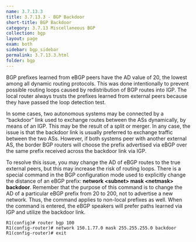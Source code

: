```yaml
---
name: 3.7.13.3
title: 3.7.13.3 - BGP Backdoor
short-title: BGP Backdoor
category: 3.7.13 Miscellaneous BGP
collection: bgp
layout: page
exam: both
sidebar: bgp_sidebar
permalink: 3.7.13.3.html
folder: bgp
---
```

BGP prefixes learned from eBGP peers have the AD value of 20, the lowest among all dynamic routing protocols. This was done intentionally to prevent possible routing loops caused by redistribution of BGP routes into IGP. The local router always trusts the prefixes learned from external peers because they have passed the loop detection test.

In some cases, two autonomous systems may be connected by a “backdoor” link used to exchange routes between the ASs dynamically, by means of an IGP. This may be the result of a split or merger. In any case, the issue is that the backdoor link is usually preferred to exchange traffic between the two ASs. However, if both systems peer with another external AS, the border BGP routers will choose the prefix advertised via eBGP over the same prefix received across the backdoor link via IGP.

To resolve this issue, you may change the AD of eBGP routes to the true external peers, but this may increase the risk of routing loops. There is a special command in the BGP configuration mode used to explicitly change the distance of an eBGP prefix: **network \<subnet\> mask \<netmask\> backdoor**. Remember that the purpose of this command is to change the AD of a particular eBGP prefix from 20 to 200, not to advertise a new network. Thus, the command applies to non-local prefixes as well. When the command is entered, the eBGP speakers will prefer paths learned via IGP and utilize the backdoor link.
```
R1(config)# router bgp 100
R1(config-router)# network 150.1.77.0 mask 255.255.255.0 backdoor
R1(config-router)# exit
```

